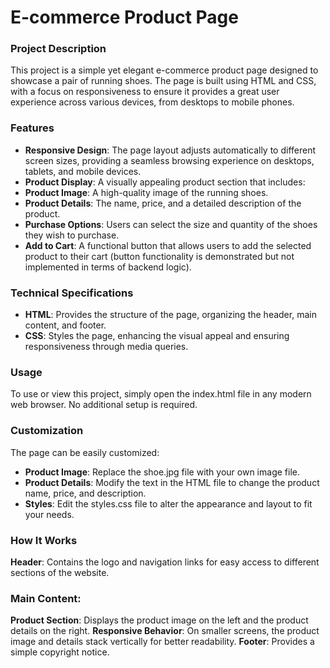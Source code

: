 
# E-commerce Product Page
### Project Description
This project is a simple yet elegant e-commerce product page designed to showcase a pair of running shoes. The page is built using HTML and CSS, with a focus on responsiveness to ensure it provides a great user experience across various devices, from desktops to mobile phones.

### Features
- **Responsive Design**: The page layout adjusts automatically to different screen sizes, providing a seamless browsing experience on desktops, tablets, and mobile devices.
- **Product Display**: A visually appealing product section that includes:
- **Product Image**: A high-quality image of the running shoes.
- **Product Details**: The name, price, and a detailed description of the product.
- **Purchase Options**: Users can select the size and quantity of the shoes they wish to purchase.
- **Add to Cart**: A functional button that allows users to add the selected product to their cart (button functionality is demonstrated but not implemented in terms of backend logic).
### Technical Specifications
- **HTML**: Provides the structure of the page, organizing the header, main content, and footer.
- **CSS**: Styles the page, enhancing the visual appeal and ensuring responsiveness through media queries.
### Usage
To use or view this project, simply open the index.html file in any modern web browser. No additional setup is required.

### Customization
The page can be easily customized:

- **Product Image**: Replace the shoe.jpg file with your own image file.
- **Product Details**: Modify the text in the HTML file to change the product name, price, and description.
- **Styles**: Edit the styles.css file to alter the appearance and layout to fit your needs.
### How It Works
**Header**: Contains the logo and navigation links for easy access to different sections of the website.
### Main Content:
**Product Section**: Displays the product image on the left and the product details on the right.
**Responsive Behavior**: On smaller screens, the product image and details stack vertically for better readability.
**Footer**: Provides a simple copyright notice.


